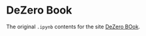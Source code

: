 # DeZero Book

The original `.ipynb` contents for the site [DeZero BOok](https://koki0702.github.io/dezero-book/).
